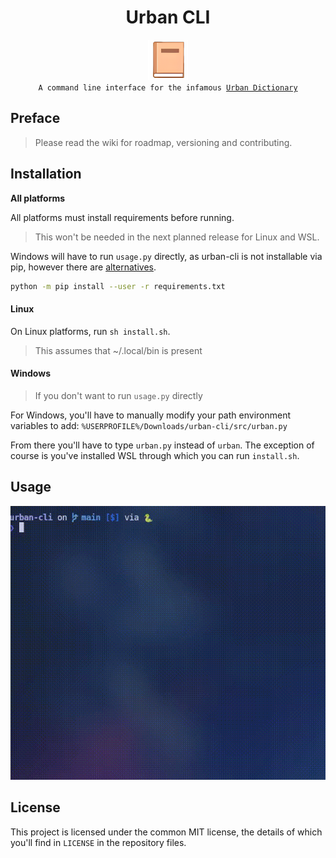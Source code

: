 <div align="center">

  <h1>Urban CLI</h1>

   <a href="_blank">
     <img
          width="64px"
          alt="book icon"
          src="https://github.com/GH-Syn/urban-cli/blob/main/.github/images/book.png"/></a>
    <br>
  <code>A command line interface for the infamous <a href="https://www.urbandictionary.com/">Urban Dictionary</a></code>
</div>


## Preface
> Please read the wiki for roadmap, versioning and contributing.

## Installation

__All platforms__

All platforms must install requirements before running.
 > This won't be needed in the next planned release for Linux and WSL.

Windows will have to run `usage.py` directly, as urban-cli is not installable via pip, however there are [alternatives](https://github.com/GH-Syn/urban-cli/edit/main/README.md#windows).

```sh
python -m pip install --user -r requirements.txt
```

#### Linux

On Linux platforms, run `sh install.sh`.
> This assumes that ~/.local/bin is present

#### Windows
> If you don't want to run `usage.py` directly

For Windows, you'll have to manually modify your path environment variables to add:
`%USERPROFILE%/Downloads/urban-cli/src/urban.py`

From there you'll have to type `urban.py` instead of `urban`.
The exception of course is you've installed WSL through which you can run `install.sh`.

## Usage

<img alt="usage example" src="https://github.com/GH-Syn/urban-cli/blob/main/.github/images/output-2023-05-23_16.06.38.gif"/></img>

## License

This project is licensed under the common MIT license, the details of which you'll find in `LICENSE` in the repository files.
